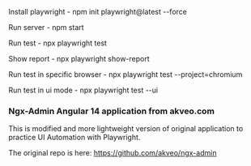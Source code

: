 Install playwright - npm init playwright@latest --force

Run server - npm start

Run test - npx playwright test

Show report - npx playwright show-report

Run test in specific browser - npx playwright test --project=chromium

Run test in ui mode - npx playwright test --ui





### Ngx-Admin Angular 14 application from akveo.com

This is modified and more lightweight version of original application to practice UI Automation with Playwright.

The original repo is here: https://github.com/akveo/ngx-admin
